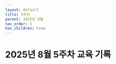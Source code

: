 ```yaml
---
layout: default
title: 5주차
parent: 2025년 8월 
nav_order: 5
has_children: true
---
```


# 2025년 8월 5주차 교육 기록
